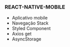 ### REACT-NATIVE-MOBILE

- Aplicativo mobile
- Navegação Stack
- Styled Component
- Axios get
- AsyncStorage 

